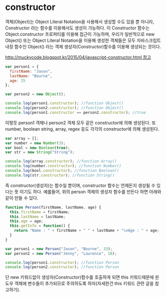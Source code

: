 # constructor

객체(Object)는 Object Literal Notation을 사용해서 생성할 수도 있을 뿐 아니라, Constructor 라는 함수를 이용해서도 생성이 가능하다. 
이 Constructor 함수는 Object.constructor 프로퍼티를 이용해 접근이 가능하며, 우리가 일반적으로 new Object() 또는 Object Literal Notation을 이용해 생성한 객체들은 모두 자바스크립트 내장 함수인 Object() 라는 객체 생성자(Constructor)함수를 이용해 생성되는 것이다.

[http://muckycode.blogspot.kr/2015/04/javascript-constructor.html 참고](http://muckycode.blogspot.kr/2015/04/javascript-constructor.html)



```javascript
var person1 = {
  firstName: "Jason",
  lastName: "Bourne",
  age: 25  
};

var person2 = new Object();

console.log(person1.constructor); //function Object() 
console.log(person2.constructor); //function Object() 
console.log(person1.constructor == person2.constructor); //true
```


이렇듯 person1 객체나 person2 객체 모두 같은 constructor에 의해 생성된다. 또 number, boolean string, array, regex 등도 각각의 constructor에 의해 생성된다.



```javascript
var array = [];
var number = new Number(3);
var bool = new Boolean(true);
var str = new String("String");

console.log(array.constructor); //function Array()
console.log(number.constructor); //function Number()
console.log(bool.constructor); //function Boolean()
console.log(str.constructor); //function String()
```

즉 constructor(생성자)는 함수일 뿐이며, constructor 함수는 언제든지 생성될 수 있다는 뜻 이기도 하다.
예를들어, 위의 person 객체의 생성자 함수를 만든다 하면 아래와 같이 만들 수 있다.


```javascript
function Person(firstName, lastName, age) {
  this.firstName = firstName;
  this.lastName = lastName;
  this.age = age;
  this.getInfo = function() {
    return "Name : " + firstName + " " + lastName + "\nAge : " + age;
  }
}

var person1 = new Person("Jason", "Bourne", 33);
var person2 = new Person("Jenny", "Laurence", 18);

console.log(person1.constructor); //function Person
console.log(person2.constructor); //function Person
```

단 new 키워드없이 생성자(Constructor)함수를 호출하게 되면 this 키워드때문에 윈도우 객체에 변수들이 추가되므로 주의하도록 하자(자세한건 this 키워드 관련 글을 참고하기).
